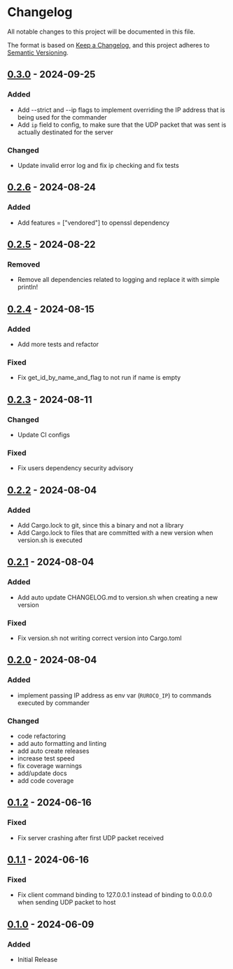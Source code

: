 # Changelog

All notable changes to this project will be documented in this file.

The format is based on [Keep a Changelog](https://keepachangelog.com/en/1.0.0/),
and this project adheres to [Semantic Versioning](https://semver.org/spec/v2.0.0.html).

## [0.3.0] - 2024-09-25

### Added

- Add --strict and --ip flags to implement overriding the IP address that is being used for the commander
- Add `ip` field to config, to make sure that the UDP packet that was sent is actually destinated for the server

### Changed

- Update invalid error log and fix ip checking and fix tests

## [0.2.6] - 2024-08-24

### Added

- Add features = ["vendored"] to openssl dependency

## [0.2.5] - 2024-08-22

### Removed

- Remove all dependencies related to logging and replace it with simple println!

## [0.2.4] - 2024-08-15

### Added

- Add more tests and refactor

### Fixed

- Fix get_id_by_name_and_flag to not run if name is empty

## [0.2.3] - 2024-08-11

### Changed

- Update CI configs

### Fixed

- Fix users dependency security advisory

## [0.2.2] - 2024-08-04

### Added

- Add Cargo.lock to git, since this a binary and not a library
- Add Cargo.lock to files that are committed with a new version when version.sh is executed

## [0.2.1] - 2024-08-04

### Added

- Add auto update CHANGELOG.md to version.sh when creating a new version

### Fixed

- Fix version.sh not writing correct version into Cargo.toml

## [0.2.0] - 2024-08-04

### Added

- implement passing IP address as env var (`RUROCO_IP`) to commands executed by commander

### Changed

- code refactoring
- add auto formatting and linting
- add auto create releases
- increase test speed
- fix coverage warnings
- add/update docs
- add code coverage

## [0.1.2] - 2024-06-16

### Fixed

- Fix server crashing after first UDP packet received

## [0.1.1] - 2024-06-16

### Fixed

- Fix client command binding to 127.0.0.1 instead of binding to 0.0.0.0 when sending UDP packet to host

## [0.1.0] - 2024-06-09

### Added

- Initial Release

[0.3.0]: https://github.com/beac0n/ruroco/compare/v0.2.6..v0.3.0

[0.2.6]: https://github.com/beac0n/ruroco/compare/v0.2.5..v0.2.6

[0.2.5]: https://github.com/beac0n/ruroco/compare/v0.2.4..v0.2.5

[0.2.4]: https://github.com/beac0n/ruroco/compare/v0.2.3..v0.2.4

[0.2.3]: https://github.com/beac0n/ruroco/compare/v0.2.2..v0.2.3

[0.2.2]: https://github.com/beac0n/ruroco/compare/v0.2.1..v0.2.2

[0.2.1]: https://github.com/beac0n/ruroco/compare/v0.2.0..v0.2.1

[0.2.0]: https://github.com/beac0n/ruroco/compare/v0.1.2..v0.2.0

[0.1.2]: https://github.com/beac0n/ruroco/compare/v0.1.1..v0.1.2

[0.1.1]: https://github.com/beac0n/ruroco/compare/v0.1.0..v0.1.1

[0.1.0]: https://github.com/beac0n/ruroco/compare/430f13210909893d2c80d2f94244e4c737a960b2..v0.1.0

<!-- generated by git-cliff -->
